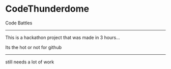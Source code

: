 CodeThunderdome
===============

Code Battles




--------

This is a hackathon project that was made in 3 hours...

Its the hot or not for github 

-------

still needs a lot of work

